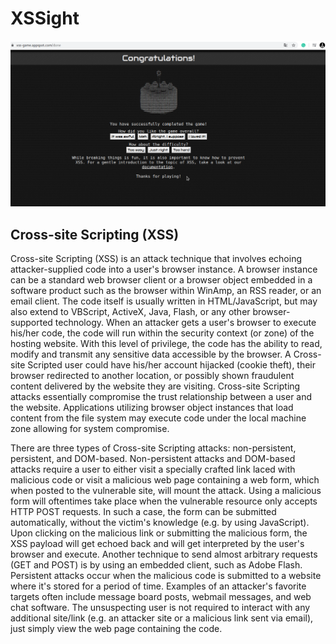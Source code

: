 # XSSight
![](https://github.com/nu11secur1ty/XSSight/blob/master/screen_test1/Screenshot%202020-02-29%2017:10:17.png)

## Cross-site Scripting (XSS)

Cross-site Scripting (XSS) is an attack technique that involves echoing attacker-supplied code into a user's browser instance. A browser instance can be a standard web browser client or a browser object embedded in a software product such as the browser within WinAmp, an RSS reader, or an email client. The code itself is usually written in HTML/JavaScript, but may also extend to VBScript, ActiveX, Java, Flash, or any other browser-supported technology.
When an attacker gets a user's browser to execute his/her code, the code will run within the security context (or zone) of the hosting website. With this level of privilege, the code has the ability to read, modify and transmit any sensitive data accessible by the browser. A Cross-site Scripted user could have his/her account hijacked (cookie theft), their browser redirected to another location, or possibly shown fraudulent content delivered by the website they are visiting. Cross-site Scripting attacks essentially compromise the trust relationship between a user and the website. Applications utilizing browser object instances that load content from the file system may execute code under the local machine zone allowing for system compromise.

There are three types of Cross-site Scripting attacks: non-persistent, persistent, and DOM-based.
Non-persistent attacks and DOM-based attacks require a user to either visit a specially crafted link laced with malicious code or visit a malicious web page containing a web form, which when posted to the vulnerable site, will mount the attack. Using a malicious form will oftentimes take place when the vulnerable resource only accepts HTTP POST requests. In such a case, the form can be submitted automatically, without the victim's knowledge (e.g. by using JavaScript). Upon clicking on the malicious link or submitting the malicious form, the XSS payload will get echoed back and will get interpreted by the user's browser and execute. Another technique to send almost arbitrary requests (GET and POST) is by using an embedded client, such as Adobe Flash.
Persistent attacks occur when the malicious code is submitted to a website where it's stored for a period of time. Examples of an attacker's favorite targets often include message board posts, webmail messages, and web chat software. The unsuspecting user is not required to interact with any additional site/link (e.g. an attacker site or a malicious link sent via email), just simply view the web page containing the code.

